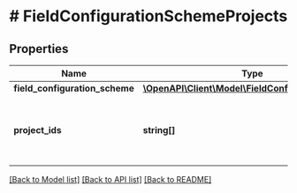 # # FieldConfigurationSchemeProjects

## Properties

Name | Type | Description | Notes
------------ | ------------- | ------------- | -------------
**field_configuration_scheme** | [**\OpenAPI\Client\Model\FieldConfigurationScheme**](FieldConfigurationScheme.md) |  | [optional]
**project_ids** | **string[]** | The IDs of projects using the field configuration scheme. |

[[Back to Model list]](../../README.md#models) [[Back to API list]](../../README.md#endpoints) [[Back to README]](../../README.md)
